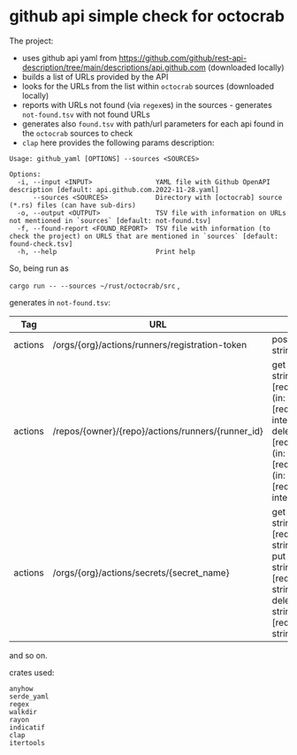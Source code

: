 # github api simple check for octocrab

The project:
* uses github api yaml from https://github.com/github/rest-api-description/tree/main/descriptions/api.github.com (downloaded locally)
* builds a list of URLs provided by the API
* looks for the URLs from the list within `octocrab` sources (downloaded locally) 
* reports with URLs not found (via `regex`es) in the sources - generates `not-found.tsv` with not found URLs
* generates also `found.tsv` with path/url parameters for each api found in the `octocrab` sources to check
* `clap` here provides the following params description:
```text
Usage: github_yaml [OPTIONS] --sources <SOURCES>

Options:
  -i, --input <INPUT>                YAML file with Github OpenAPI description [default: api.github.com.2022-11-28.yaml]
      --sources <SOURCES>            Directory with [octocrab] source (*.rs) files (can have sub-dirs)
  -o, --output <OUTPUT>              TSV file with information on URLs not mentioned in `sources` [default: not-found.tsv]
  -f, --found-report <FOUND_REPORT>  TSV file with information (to check the project) on URLS that are mentioned in `sources` [default: found-check.tsv]
  -h, --help                         Print help
```

So, being run as 

`cargo run -- --sources ~/rust/octocrab/src` ,

generates in `not-found.tsv`:

| Tag     | URL                                               | Parameters                                                                                                                                                                                                                         |
|---------|---------------------------------------------------|------------------------------------------------------------------------------------------------------------------------------------------------------------------------------------------------------------------------------------|
| actions | /orgs/{org}/actions/runners/registration-token    | post -> [reqd]org: string (in: path)                                                                                                                                                                                               |
| actions | /repos/{owner}/{repo}/actions/runners/{runner_id} | get -> [reqd]owner: string (in: path), [reqd]repo: string (in: path), [reqd]runner_id: integer (in: path); delete -> [reqd]owner: string (in: path), [reqd]repo: string (in: path), [reqd]runner_id: integer (in: path)            |
| actions | /orgs/{org}/actions/secrets/{secret_name}         | get -> [reqd]org: string (in: path), [reqd]secret_name: string (in: path); put -> [reqd]org: string (in: path), [reqd]secret_name: string (in: path); delete -> [reqd]org: string (in: path), [reqd]secret_name: string (in: path) |

and so on.



crates used:
```text
anyhow
serde_yaml
regex
walkdir
rayon
indicatif
clap
itertools

```
